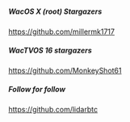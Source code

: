 ##### WacOS X (root) Stargazers

https://github.com/millermk1717

##### WacTVOS 16 stargazers

https://github.com/MonkeyShot61

##### Follow for follow

https://github.com/lidarbtc

